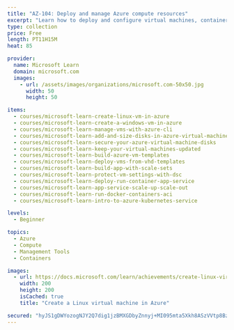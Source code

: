 ```yaml
---
title: "AZ-104: Deploy and manage Azure compute resources"
excerpt: "Learn how to deploy and configure virtual machines, containers, and Web Apps in Azure. This learning path helps prepare you for Exam AZ-104: Microsoft Azure Administrator."
type: collection
price: Free
length: PT11H15M
heat: 85

provider:
  name: Microsoft Learn
  domain: microsoft.com
  images:
    - url: /assets/images/organizations/microsoft.com-50x50.jpg
      width: 50
      height: 50

items:
  - courses/microsoft-learn-create-linux-vm-in-azure
  - courses/microsoft-learn-create-a-windows-vm-in-azure
  - courses/microsoft-learn-manage-vms-with-azure-cli
  - courses/microsoft-learn-add-and-size-disks-in-azure-virtual-machines
  - courses/microsoft-learn-secure-your-azure-virtual-machine-disks
  - courses/microsoft-learn-keep-your-virtual-machines-updated
  - courses/microsoft-learn-build-azure-vm-templates
  - courses/microsoft-learn-deploy-vms-from-vhd-templates
  - courses/microsoft-learn-build-app-with-scale-sets
  - courses/microsoft-learn-protect-vm-settings-with-dsc
  - courses/microsoft-learn-deploy-run-container-app-service
  - courses/microsoft-learn-app-service-scale-up-scale-out
  - courses/microsoft-learn-run-docker-containers-aci
  - courses/microsoft-learn-intro-to-azure-kubernetes-service

levels:
  - Beginner

topics:
  - Azure
  - Compute
  - Management Tools
  - Containers

images:
  - url: https://docs.microsoft.com/learn/achievements/create-linux-virtual-machine-in-azure-social.png
    width: 200
    height: 200
    isCached: true
    title: "Create a Linux virtual machine in Azure"

secured: "hyJS1gDWYozogNJY2Q7dig1jzBMXGDbyZnnyj+MI095mta5Xkh8ASzVVtp8BzgyMXLAbzvERfYisolYRKBa7FeYJTWBLVnNW2rll6SHEyDOtWx7ynfaoantNsr8tuqpBPoYDCtoBZnT/WwGikVji90zaVT0r4029Pth5SYHOgBDIENtIuItf6z6CD/WFs4uhWaVDX9VvCHTLooec38IDCWtcbpIG+Y6XjhrZ6KUTac8sVfHzpvzOrI9naJt87oFBT3HP+8OsKKOf2nIRK2dx3c0KWFXdZwqo1NTGdhAHwL08GnlswZw86Hpyo9/xe2KLvJxD1yWorcEaJITGLkJUFw==;Kcc14nb+AQ6B1fY90wJ9wQ=="
---
```


